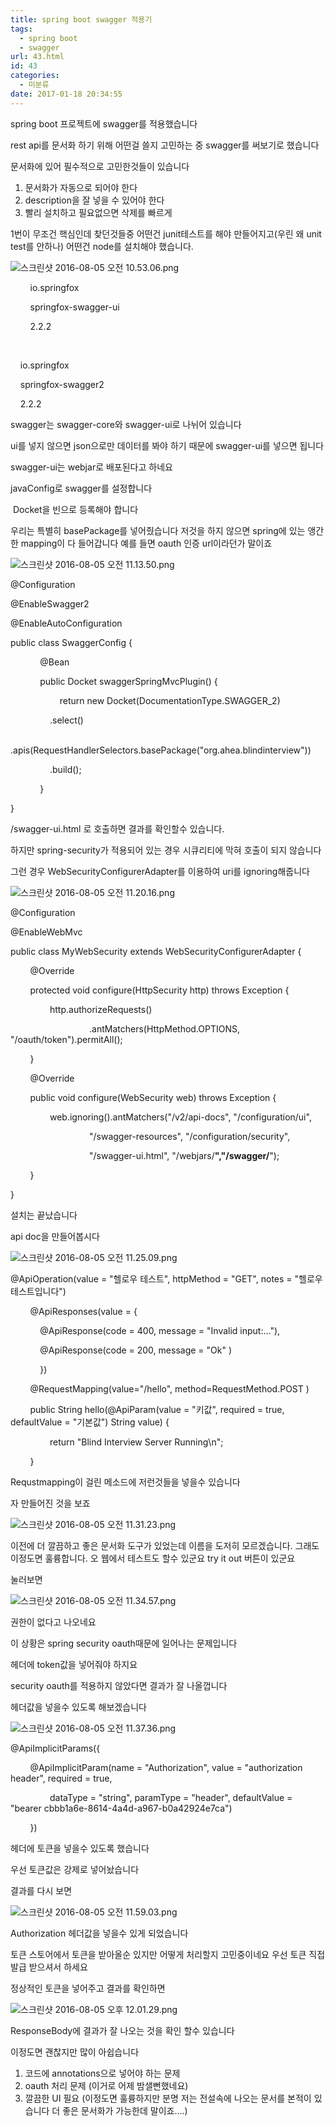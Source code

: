```yaml
---
title: spring boot swagger 적용기
tags:
  - spring boot
  - swagger
url: 43.html
id: 43
categories:
  - 미분류
date: 2017-01-18 20:34:55
---
```


spring boot 프로젝트에 swagger를 적용했습니다

rest api를 문서화 하기 위해 어떤걸 쓸지 고민하는 중 swagger를 써보기로 했습니다

문서화에 있어 필수적으로 고민한것들이 있습니다

1.  문서화가 자동으로 되어야 한다
2.  description을 잘 넣을 수 있어야 한다
3.  빨리 설치하고 필요없으면 삭제를 빠르게

1번이 무조건 핵심인데 찾던것들중 어떤건 junit테스트를 해야 만들어지고(우린 왜 unit test를 안하나) 어떤건 node를 설치해야 했습니다.

![스크린샷 2016-08-05 오전 10.53.06.png](https://ahea.files.wordpress.com/2017/01/43_hxf5mftuj6.png)

<dependency>

        <groupId>io.springfox</groupId>

        <artifactId>springfox-swagger-ui</artifactId>

        <version>2.2.2</version>

        </dependency>

<dependency>

    <groupId>io.springfox</groupId>

    <artifactId>springfox-swagger2</artifactId>

    <version>2.2.2</version>

</dependency>

swagger는 swagger-core와 swagger-ui로 나뉘어 있습니다

ui를 넣지 않으면 json으로만 데이터를 봐야 하기 때문에 swagger-ui를 넣으면 됩니다

swagger-ui는 webjar로 배포된다고 하네요

javaConfig로 swagger를 설정합니다

 Docket을 빈으로 등록해야 합니다

우리는 특별히 basePackage를 넣어줬습니다 저것을 하지 않으면 spring에 있는 앵간한 mapping이 다 들어갑니다 예를 들면 oauth 인증 url이라던가 말이죠

![스크린샷 2016-08-05 오전 11.13.50.png](https://ahea.files.wordpress.com/2017/01/43_brlay-y_ih.png)

@Configuration

@EnableSwagger2

@EnableAutoConfiguration

public class SwaggerConfig {

            @Bean

            public Docket swaggerSpringMvcPlugin() {

                    return new Docket(DocumentationType.SWAGGER_2)          

                .select()                                      

                .apis(RequestHandlerSelectors.basePackage("org.ahea.blindinterview"))

                .build();

            }

}

/swagger-ui.html 로 호출하면 결과를 확인할수 있습니다.

하지만 spring-security가 적용되어 있는 경우 시큐리티에 막혀 호출이 되지 않습니다

그런 경우 WebSecurityConfigurerAdapter를 이용하여 uri를 ignoring해줍니다

![스크린샷 2016-08-05 오전 11.20.16.png](https://ahea.files.wordpress.com/2017/01/43_xtpwaqywwd.png)

@Configuration

@EnableWebMvc

public class MyWebSecurity extends WebSecurityConfigurerAdapter {

        @Override

        protected void configure(HttpSecurity http) throws Exception {

                http.authorizeRequests()

                                .antMatchers(HttpMethod.OPTIONS, "/oauth/token").permitAll();

        }

        @Override

        public void configure(WebSecurity web) throws Exception {

                web.ignoring().antMatchers("/v2/api-docs", "/configuration/ui",

                                "/swagger-resources", "/configuration/security",

                                "/swagger-ui.html", "/webjars/**","/swagger/**");

        }

}

설치는 끝났습니다

api doc을 만들어봅시다

![스크린샷 2016-08-05 오전 11.25.09.png](https://ahea.files.wordpress.com/2017/01/43_gqblfdmnxu.png)

@ApiOperation(value = "헬로우 테스트", httpMethod = "GET", notes = "헬로우 테스트입니다")

        @ApiResponses(value = {

            @ApiResponse(code = 400, message = "Invalid input:..."),

            @ApiResponse(code = 200, message = "Ok" )

            })  

        @RequestMapping(value="/hello", method=RequestMethod.POST )

        public String hello(@ApiParam(value = "키값", required = true, defaultValue = "기본값") String value) {

                return "Blind Interview Server Running\\n";

        }

Requstmapping이 걸린 메소드에 저런것들을 넣을수 있습니다

자 만들어진 것을 보죠

![스크린샷 2016-08-05 오전 11.31.23.png](https://ahea.files.wordpress.com/2017/01/43_f0hngulaux.png)

이전에 더 깔끔하고 좋은 문서화 도구가 있었는데 이름을 도저히 모르겠습니다. 그래도 이정도면 훌륭합니다. 오 웹에서 테스트도 할수 있군요 try it out 버튼이 있군요

눌러보면

![스크린샷 2016-08-05 오전 11.34.57.png](https://ahea.files.wordpress.com/2017/01/43_olyvgtrz8l.png)

권한이 없다고 나오네요

이 상황은 spring security oauth때문에 일어나는 문제입니다

헤더에 token값을 넣어줘야 하지요

security oauth를 적용하지 않았다면 결과가 잘 나올껍니다

헤더값을 넣을수 있도록 해보겠습니다

![스크린샷 2016-08-05 오전 11.37.36.png](https://ahea.files.wordpress.com/2017/01/43_uvjaqeo6qj.png)

@ApiImplicitParams({

        @ApiImplicitParam(name = "Authorization", value = "authorization header", required = true,

                dataType = "string", paramType = "header", defaultValue = "bearer cbbb1a6e-8614-4a4d-a967-b0a42924e7ca")

        })

헤더에 토큰을 넣을수 있도록 했습니다

우선 토큰값은 강제로 넣어놨습니다

결과를 다시 보면

![스크린샷 2016-08-05 오전 11.59.03.png](https://ahea.files.wordpress.com/2017/01/43_0gqnafutg2.png)

Authorization 헤더값을 넣을수 있게 되었습니다

토큰 스토어에서 토큰을 받아올순 있지만 어떻게 처리할지 고민중이네요 우선 토큰 직접 발급 받으셔서 하세요

정상적인 토큰을 넣어주고 결과를 확인하면

![스크린샷 2016-08-05 오후 12.01.29.png](https://ahea.files.wordpress.com/2017/01/43_dp2qirz-rn.png)

ResponseBody에 결과가 잘 나오는 것을 확인 할수 있습니다

이정도면 괜찮지만 많이 아쉽습니다

1.  코드에 annotations으로 넣어야 하는 문제
2.  oauth 처리 문제 (이거로 어제 밤샐뻔했네요)
3.  깔끔한 UI 필요 (이정도면 훌륭하지만 분명 저는 전설속에 나오는 문서를 본적이 있습니다 더 좋은 문서화가 가능한데 말이죠….)